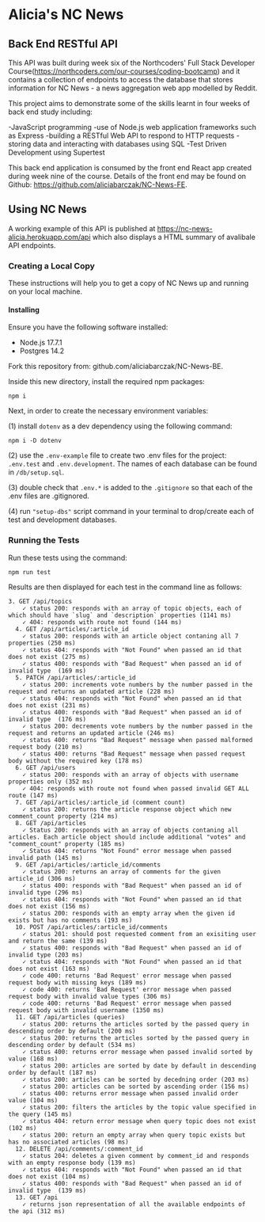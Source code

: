 # Alicia's NC News

## Back End RESTful API

This API was built during week six of the Northcoders' Full Stack Developer Course(https://northcoders.com/our-courses/coding-bootcamp) and it contains a collection of endpoints to access the database that stores information for NC News - a news aggregation web app modelled by Reddit.

This project aims to demonstrate some of the skills learnt in four weeks of back end study including:

-JavaScript programming
-use of Node.js web application frameworks such as Express
-building a RESTful Web API to respond to HTTP requests
-storing data and interacting with databases using SQL
-Test Driven Development using Supertest

This back end application is consumed by the front end React app created during week nine of the course. Details of the front end may be found on Github: https://github.com/aliciabarczak/NC-News-FE.

## Using NC News

A working example of this API is published at https://nc-news-alicia.herokuapp.com/api which also displays a HTML summary of avalibale API endpoints.

### Creating a Local Copy

These instructions will help you to get a copy of NC News up and running on your local machine.

#### Installing

Ensure you have the following software installed:

- Node.js 17.7.1
- Postgres 14.2

Fork this repository from: github.com/aliciabarczak/NC-News-BE.

Inside this new directory, install the required npm packages:

```
npm i
```

Next, in order to create the necessary environment variables:

(1) install `dotenv` as a dev dependency using the following command:

```
npm i -D dotenv
```

(2) use the `.env-example` file to create two .env files for the project: `.env.test` and `.env.development`. The names of each database can be found in `/db/setup.sql`.

(3) double check that `.env.*` is added to the `.gitignore` so that each of the .env files are .gitignored.

(4) run `"setup-dbs"` script command in your terminal to drop/create each of test and development databases.

### Running the Tests

Run these tests using the command:

```
npm run test
```

Results are then displayed for each test in the command line as follows:

```
3. GET /api/topics
    ✓ status 200: responds with an array of topic objects, each of which should have `slug` and `description` properties (1141 ms)
    ✓ 404: responds with route not found (144 ms)
  4. GET /api/articles/:article_id
    ✓ status 200: responds with an article object contaning all 7 properties (250 ms)
    ✓ status 404: responds with "Not Found" when passed an id that does not exist (275 ms)
    ✓ status 400: responds with "Bad Request" when passed an id of invalid type  (169 ms)
  5. PATCH /api/articles/:article_id
    ✓ status 200: increments vote numbers by the number passed in the request and returns an updated article (228 ms)
    ✓ status 404: responds with "Not Found" when passed an id that does not exist (231 ms)
    ✓ status 400: responds with "Bad Request" when passed an id of invalid type  (176 ms)
    ✓ status 200: decrements vote numbers by the number passed in the request and returns an updated article (246 ms)
    ✓ status 400: returns "Bad Request" message when passed malformed request body (210 ms)
    ✓ status 400: returns "Bad Request" message when passed request body without the required key (178 ms)
  6. GET /api/users
    ✓ status 200: responds with an array of objects with username properties only (352 ms)
    ✓ 404: responds with route not found when passed invalid GET ALL route (147 ms)
  7. GET /api/articles/:article_id (comment count)
    ✓ status 200: returns the article response object which new comment_count property (214 ms)
  8. GET /api/articles
    ✓ Status 200: responds with an array of objects contaning all articles. Each article object should include additional "votes" and "comment_count" property (185 ms)
    ✓ Status 404: returns "Not Found" error message when passed invalid path (145 ms)
  9. GET /api/articles/:article_id/comments
    ✓ status 200: returns an array of comments for the given article_id (306 ms)
    ✓ status 400: responds with "Bad Request" when passed an id of invalid type (296 ms)
    ✓ status 404: responds with "Not Found" when passed an id that does not exist (156 ms)
    ✓ status 200: responds with an empty array when the given id exists but has no comments (193 ms)
  10. POST /api/articles/:article_id/comments
    ✓ status 201: should post requested comment from an exisiting user and return the same (139 ms)
    ✓ status 400: responds with "Bad Request" when passed an id of invalid type (203 ms)
    ✓ status 404: responds with "Not Found" when passed an id that does not exist (163 ms)
    ✓ code 400: returns 'Bad Request' error message when passed request body with missing keys (189 ms)
    ✓ code 400: returns 'Bad Request' error message when passed request body with invalid value types (306 ms)
    ✓ code 400: returns 'Bad Request' error message when passed request body with invalid username (1350 ms)
  11. GET /api/articles (queries)
    ✓ status 200: returns the articles sorted by the passed query in descending order by default (200 ms)
    ✓ status 200: returns the articles sorted by the passed query in descending order by default (534 ms)
    ✓ status 400: returns error message when passed invalid sorted by value (168 ms)
    ✓ status 200: articles are sorted by date by default in descending order by default (187 ms)
    ✓ status 200: articles can be sorted by decedning order (203 ms)
    ✓ status 200: articles can be sorted by ascending order (156 ms)
    ✓ status 400: returns error message when passed invalid order value (104 ms)
    ✓ status 200: filters the articles by the topic value specified in the query (145 ms)
    ✓ status 404: return error message when query topic does not exist (102 ms)
    ✓ status 200: return an empty array when query topic exists but has no associated articles (98 ms)
  12. DELETE /api/comments/:comment_id
    ✓ status 204: deletes a given comment by comment_id and responds with an empty response body (139 ms)
    ✓ status 404: responds with "Not Found" when passed an id that does not exist (104 ms)
    ✓ status 400: responds with "Bad Request" when passed an id of invalid type  (139 ms)
  13. GET /api
    ✓ returns json representation of all the available endpoints of the api (312 ms)
```
